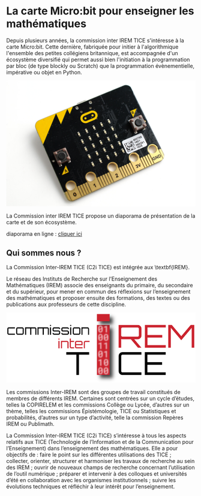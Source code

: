 # La carte Micro:bit pour enseigner les mathématiques

Depuis plusieurs années, la commission inter IREM TICE s'intéresse à la carte Micro:bit. Cette dernière, fabriquée pour initier à l'algorithmique l'ensemble des petites collégiens britannique, est accompagnée d'un écosystème diversifié qui permet aussi bien l'initiation à la programmation par bloc (de type blockly ou Scratch) que la programmation évènementielle, impérative ou objet en Python.

![](./build/res/mb.png)

La Commission inter IREM TICE propose un diaporama de présentation de la carte et de son écosystème.

diaporama en ligne : [cliquer ici](https://iremlp.github.io/c2it-diapo-microbit/build/export/index.html#/)


## Qui sommes nous ?


La Commission Inter-IREM TICE (C2i TICE) est intégrée aux \textbf{IREM}.

Le réseau des Instituts de Recherche sur l’Enseignement des Mathématiques (IREM) associe des enseignants du primaire, du secondaire et du supérieur, pour mener en commun des réflexions sur l’enseignement des mathématiques et proposer ensuite des formations, des textes ou des publications aux professeurs de cette discipline.

![](./build/res/logo-c2it.png)

Les commissions Inter-IREM sont des groupes de travail constitués de membres de différents IREM. Certaines sont centrées sur un cycle d’études, telles la COPIRELEM et les commissions Collège ou Lycée, d’autres sur un thème, telles les commissions Épistémologie, TICE ou Statistiques et probabilités, d’autres sur un type d’activité, telle la commission Repères IREM ou Publimath.

La Commission Inter-IREM TICE (C2i TICE) s’intéresse à tous les aspects relatifs aux TICE (Technologie de l’Information et de la Communication pour l’Enseignement) dans l’enseignement des mathématiques.
Elle a pour objectifs de : faire le point sur les différentes utilisations des TICE ; collecter, orienter, structurer et harmoniser les travaux de recherche au sein des IREM ; ouvrir de nouveaux champs de recherche concernant l’utilisation de l’outil numérique ; préparer et intervenir à des colloques et universités d’été en collaboration avec les organismes institutionnels ; suivre les évolutions techniques et réfléchir à leur intérêt pour l’enseignement.